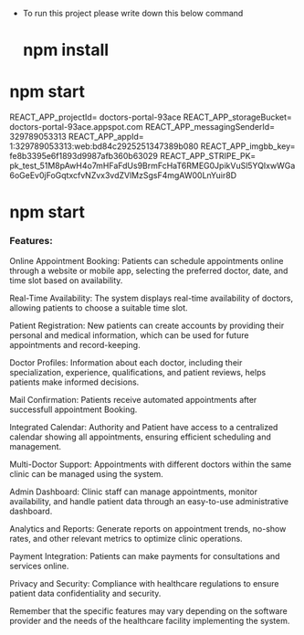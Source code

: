* To run this project please write down this below command
  # npm install
# npm start


REACT_APP_projectId= doctors-portal-93ace
REACT_APP_storageBucket= doctors-portal-93ace.appspot.com
REACT_APP_messagingSenderId= 329789053313
REACT_APP_appId= 1:329789053313:web:bd84c2925251347389b080
REACT_APP_imgbb_key= fe8b3395e6f1893d9987afb360b63029
REACT_APP_STRIPE_PK= pk_test_51M8pAwH4o7mHFaFdUs9BrmFcHaT6RMEG0JpikVuSl5YQIxwWGa6oGeEv0jFoGqtxcfvNZvx3vdZVlMzSgsF4mgAW00LnYuir8D

# npm start

### Features:

Online Appointment Booking: Patients can schedule appointments online through a website or mobile app, selecting the preferred doctor, date, and time slot based on availability.

Real-Time Availability: The system displays real-time availability of doctors, allowing patients to choose a suitable time slot.

Patient Registration: New patients can create accounts by providing their personal and medical information, which can be used for future appointments and record-keeping.

Doctor Profiles: Information about each doctor, including their specialization, experience, qualifications, and patient reviews, helps patients make informed decisions.

Mail Confirmation: Patients receive automated appointments after successfull appointment Booking.

Integrated Calendar: Authority and Patient have access to a centralized calendar showing all appointments, ensuring efficient scheduling and management.

Multi-Doctor Support: Appointments with different doctors within the same clinic can be managed using the system.

Admin Dashboard: Clinic staff can manage appointments, monitor availability, and handle patient data through an easy-to-use administrative dashboard.

Analytics and Reports: Generate reports on appointment trends, no-show rates, and other relevant metrics to optimize clinic operations.

Payment Integration: Patients can make payments for consultations and services online.

Privacy and Security: Compliance with healthcare regulations to ensure patient data confidentiality and security.


Remember that the specific features may vary depending on the software provider and the needs of the healthcare facility implementing the system.
